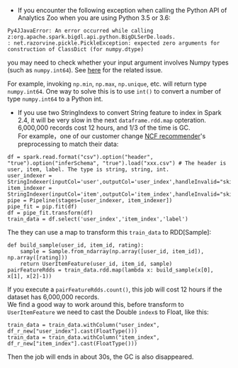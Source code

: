 * If you encounter the following exception when calling the Python API of Analytics Zoo when you are using Python 3.5 or 3.6:
```
Py4JJavaError: An error occurred while calling z:org.apache.spark.bigdl.api.python.BigDLSerDe.loads.
: net.razorvine.pickle.PickleException: expected zero arguments for construction of ClassDict (for numpy.dtype)
```
you may need to check whether your input argument involves Numpy types (such as `numpy.int64`). See [here](https://issues.apache.org/jira/browse/SPARK-12157) for the related issue.

For example, invoking `np.min`, `np.max`, `np.unique`, etc. will return type `numpy.int64`. One way to solve this is to use `int()` to convert a number of type `numpy.int64` to a Python int.

* If you use two StringIndexs to convert String feature to index in Spark 2.4, it will be very slow in the next `dataframe.rdd.map` opteration. 6,000,000 records cost 12 hours, and 1/3 of the time is GC.  
For example，one of our customer change [NCF recommender](https://github.com/intel-analytics/analytics-zoo/tree/master/apps/recommendation-ncf)'s preprocessing to match their data:
```
df = spark.read.format("csv").option("header", "true").option("inferSchema", "true").load("xxx.csv") # The header is user, item, label. The type is string, string, int.
user_indexer = StringIndexer(inputCol='user',outputCol='user_index',handleInvalid="skip")
item_indexer = StringIndexer(inputCol='item',outputCol='item_index',handleInvalid="skip")
pipe = Pipeline(stages=[user_indexer, item_indexer])
pipe_fit = pip.fit(df)
df = pipe_fit.transform(df)
train_data = df.select('user_index','item_index','label')
```
The they can use a map to transform this `train_data` to RDD[Sample]:
```
def build_sample(user_id, item_id, rating):
    sample = Sample.from_ndarray(np.array([user_id, item_id]), np.array([rating]))
    return UserItemFeature(user_id, item_id, sample)
pairFeatureRdds = train_data.rdd.map(lambda x: build_sample(x[0], x[1], x[2]-1))
```
If you execute a `pairFeatureRdds.count()`, this job will cost 12 hours if the dataset has 6,000,000 records.  
We find a good way to work around this, before transform to `UserItemFeature` we need to cast the Double `index`s to Float, like this:
```
train_data = train_data.withColumn("user_index", df_r_new["user_index"].cast(FloatType()))
train_data = train_data.withColumn("item_index", df_r_new["item_index"].cast(FloatType()))
```
Then the job will ends in about 30s, the GC is also disappeared.
